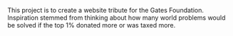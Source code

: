 This project is to create a website tribute for the Gates Foundation. Inspiration stemmed from thinking about how many world problems would be solved if the top 1% donated more or was taxed more.